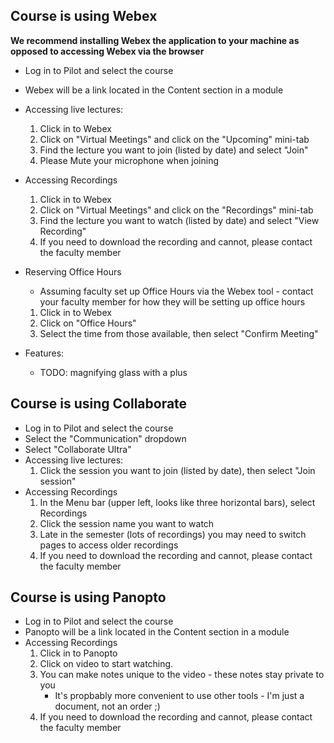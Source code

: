 ## Course is using Webex
**We recommend installing Webex the application to your machine as opposed to accessing Webex via the browser**
- Log in to Pilot and select the course
- Webex will be a link located in the Content section in a module
- Accessing live lectures:
    1. Click in to Webex
    2. Click on "Virtual Meetings" and click on the "Upcoming" mini-tab
    3. Find the lecture you want to join (listed by date) and select "Join"
    4. Please Mute your microphone when joining
- Accessing Recordings
    1. Click in to Webex
    2. Click on "Virtual Meetings" and click on the "Recordings" mini-tab
    3. Find the lecture you want to watch (listed by date) and select "View Recording"
    4. If you need to download the recording and cannot, please contact the faculty member
- Reserving Office Hours
    - Assuming faculty set up Office Hours via the Webex tool - contact your faculty member for how they will be setting up office hours
    1. Click in to Webex
    2. Click on "Office Hours"
    3. Select the time from those available, then select "Confirm Meeting"

- Features:
    - TODO: magnifying glass with a plus

## Course is using Collaborate
- Log in to Pilot and select the course
- Select the "Communication" dropdown
- Select "Collaborate Ultra"
- Accessing live lectures:
    1. Click the session you want to join (listed by date), then select "Join session" 
- Accessing Recordings
    1. In the Menu bar (upper left, looks like three horizontal bars), select Recordings
    2. Click the session name you want to watch
    3. Late in the semester (lots of recordings) you may need to switch pages to access older recordings
    4. If you need to download the recording and cannot, please contact the faculty member

## Course is using Panopto
- Log in to Pilot and select the course
- Panopto will be a link located in the Content section in a module
- Accessing Recordings
    1. Click in to Panopto
    2. Click on video to start watching.
    3. You can make notes unique to the video - these notes stay private to you
        - It's propbably more convenient to use other tools - I'm just a document, not an order ;)
    4. If you need to download the recording and cannot, please contact the faculty member